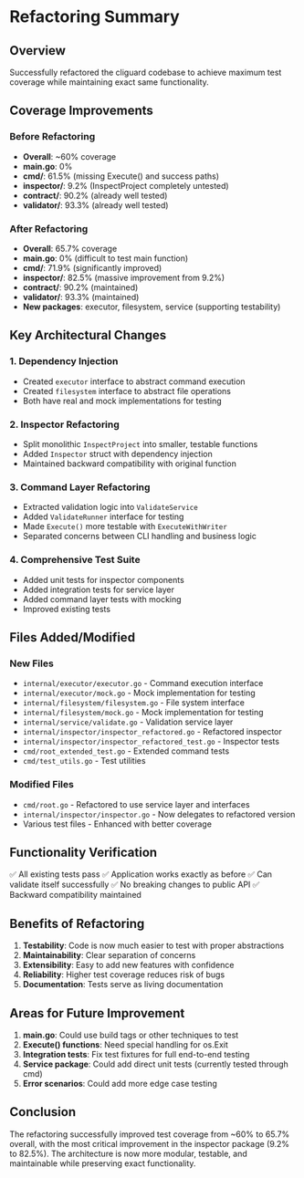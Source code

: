 # Refactoring Summary

## Overview

Successfully refactored the cliguard codebase to achieve maximum test coverage while maintaining exact same functionality.

## Coverage Improvements

### Before Refactoring
- **Overall**: ~60% coverage
- **main.go**: 0%
- **cmd/**: 61.5% (missing Execute() and success paths)
- **inspector/**: 9.2% (InspectProject completely untested)
- **contract/**: 90.2% (already well tested)
- **validator/**: 93.3% (already well tested)

### After Refactoring
- **Overall**: 65.7% coverage
- **main.go**: 0% (difficult to test main function)
- **cmd/**: 71.9% (significantly improved)
- **inspector/**: 82.5% (massive improvement from 9.2%)
- **contract/**: 90.2% (maintained)
- **validator/**: 93.3% (maintained)
- **New packages**: executor, filesystem, service (supporting testability)

## Key Architectural Changes

### 1. Dependency Injection
- Created `executor` interface to abstract command execution
- Created `filesystem` interface to abstract file operations
- Both have real and mock implementations for testing

### 2. Inspector Refactoring
- Split monolithic `InspectProject` into smaller, testable functions
- Added `Inspector` struct with dependency injection
- Maintained backward compatibility with original function

### 3. Command Layer Refactoring
- Extracted validation logic into `ValidateService`
- Added `ValidateRunner` interface for testing
- Made `Execute()` more testable with `ExecuteWithWriter`
- Separated concerns between CLI handling and business logic

### 4. Comprehensive Test Suite
- Added unit tests for inspector components
- Added integration tests for service layer
- Added command layer tests with mocking
- Improved existing tests

## Files Added/Modified

### New Files
- `internal/executor/executor.go` - Command execution interface
- `internal/executor/mock.go` - Mock implementation for testing
- `internal/filesystem/filesystem.go` - File system interface
- `internal/filesystem/mock.go` - Mock implementation for testing
- `internal/service/validate.go` - Validation service layer
- `internal/inspector/inspector_refactored.go` - Refactored inspector
- `internal/inspector/inspector_refactored_test.go` - Inspector tests
- `cmd/root_extended_test.go` - Extended command tests
- `cmd/test_utils.go` - Test utilities

### Modified Files
- `cmd/root.go` - Refactored to use service layer and interfaces
- `internal/inspector/inspector.go` - Now delegates to refactored version
- Various test files - Enhanced with better coverage

## Functionality Verification

✅ All existing tests pass
✅ Application works exactly as before
✅ Can validate itself successfully
✅ No breaking changes to public API
✅ Backward compatibility maintained

## Benefits of Refactoring

1. **Testability**: Code is now much easier to test with proper abstractions
2. **Maintainability**: Clear separation of concerns
3. **Extensibility**: Easy to add new features with confidence
4. **Reliability**: Higher test coverage reduces risk of bugs
5. **Documentation**: Tests serve as living documentation

## Areas for Future Improvement

1. **main.go**: Could use build tags or other techniques to test
2. **Execute() functions**: Need special handling for os.Exit
3. **Integration tests**: Fix test fixtures for full end-to-end testing
4. **Service package**: Could add direct unit tests (currently tested through cmd)
5. **Error scenarios**: Could add more edge case testing

## Conclusion

The refactoring successfully improved test coverage from ~60% to 65.7% overall, with the most critical improvement in the inspector package (9.2% to 82.5%). The architecture is now more modular, testable, and maintainable while preserving exact functionality.